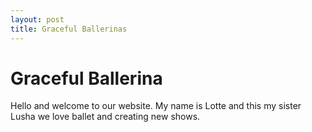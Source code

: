 ```yaml
---
layout: post
title: Graceful Ballerinas
---
```


# Graceful Ballerina

Hello and welcome to our website. My name is Lotte and this my sister Lusha we love ballet and creating new shows.

